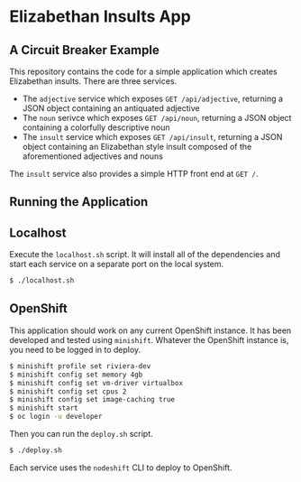 # Elizabethan Insults App
## A Circuit Breaker Example

This repository contains the code for a simple application which creates Elizabethan insults. There are three services.

* The `adjective` service which exposes `GET /api/adjective`, returning a JSON object containing an antiquated adjective
* The `noun` serivce which exposes `GET /api/noun`, returning a JSON object containing a colorfully descriptive noun
* The `insult` service which exposes `GET /api/insult`, returning a JSON object containing an Elizabethan style insult composed of the aforementioned adjectives and nouns

The `insult` service also provides a simple HTTP front end at `GET /`.

## Running the Application

## Localhost

Execute the `localhost.sh` script. It will install all of the dependencies and start each service
on a separate port on the local system.

```sh
$ ./localhost.sh
```

## OpenShift

This application should work on any current OpenShift instance. It has been developed and tested
using `minishift`. Whatever the OpenShift instance is, you need to be logged in to deploy.

```sh
$ minishift profile set riviera-dev
$ minishift config set memory 4gb
$ minishift config set vm-driver virtualbox
$ minishift config set cpus 2
$ minishift config set image-caching true
$ minishift start
$ oc login -u developer
```

Then you can run the `deploy.sh` script.

```sh
$ ./deploy.sh
```

Each service uses the `nodeshift` CLI to deploy to OpenShift.
